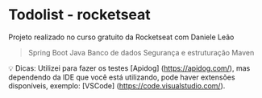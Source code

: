 # Todolist - rocketseat

Projeto realizado no curso gratuito da Rocketseat com Daniele Leão
> Spring Boot
> Java
> Banco de dados
> Segurança e estruturação
> Maven

💡 Dicas:
Utilizei para fazer os testes [Apidog] (https://apidog.com/), mas dependendo da IDE que você está utilizando, pode haver extensões disponíveis, exemplo: [VSCode] (https://code.visualstudio.com/).


